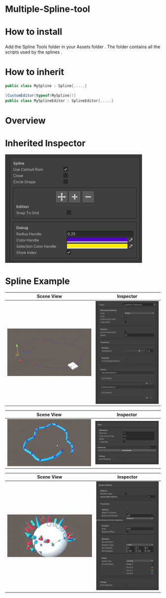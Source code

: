 # Multiple-Spline-tool

# How to install<h3>
Add the Spline Tools folder in your Assets folder . The folder contains all the scripts used by the splines .
  
# How to inherit
  
```csharp
public class MySpline : Spline{.....}
```
  
```csharp
[CustomEditor(typeof(MySpline))]
public class MySplineEditor : SplineEditor{.....}
```
# Overview<h3> 
# Inherited Inspector
![](https://github.com/Louis1351/Multiple-Spline-tool/blob/main/Media/Screenshots/capture1.png)
  
# Spline Example
Scene View          |  Inspector
:-------------------------:|:-------------------------:
![](https://github.com/Louis1351/Multiple-Spline-tool/blob/main/Media/Gifs/platform_spline.gif)|![](https://github.com/Louis1351/Multiple-Spline-tool/blob/main/Media/Screenshots/capture4.png)

Scene View              |  Inspector
:-------------------------:|:-------------------------:
![](https://github.com/Louis1351/Multiple-Spline-tool/blob/main/Media/Gifs/pipe_spline.gif)|![](https://github.com/Louis1351/Multiple-Spline-tool/blob/main/Media/Screenshots/capture2.png)

Scene View             |  Inspector
:-------------------------:|:-------------------------:
![](https://github.com/Louis1351/Multiple-Spline-tool/blob/main/Media/Gifs/spawn_spline.gif)|![](https://github.com/Louis1351/Multiple-Spline-tool/blob/main/Media/Screenshots/capture3.png)
